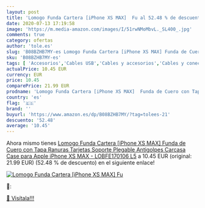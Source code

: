 ```yaml
---
layout: post
title: 'Lomogo Funda Cartera [iPhone XS MAX]  Fu al 52.48 % de descuento'
date: 2020-07-13 17:19:58
image: 'https://m.media-amazon.com/images/I/51rwNMoMbvL._SL400_.jpg'
comments: true
category: ofertas
author: 'tole.es'
slug: 'B08BZHB7MY-es Lomogo Funda Cartera [iPhone XS MAX] Funda de Cuero con...'
sku: 'B08BZHB7MY-es'
tags: [ 'Accesorios','Cables USB','Cables y accesorios','Cables y conectores','Informática','apple','iphone', ]
actualPrice: 10.45 EUR
currency: EUR
price: 10.45
comparePrice: 21.99 EUR
prodname: 'Lomogo Funda Cartera [iPhone XS MAX]  Funda de Cuero con Tapa Ranuras Tarjetas Soporte Plegable Antigolpes Carcasa Case para Apple iPhone XS MAX - LOBFE170106 L5'
country: 'es'
flag: '🇪🇸'
brand: ''
buyurl: 'https://www.amazon.es/dp/B08BZHB7MY/?tag=tolees-21'
descuento: '52.48'
average: '10.45'
---
```


Ahora mismo tienes [Lomogo Funda Cartera [iPhone XS MAX]  Funda de Cuero con Tapa Ranuras Tarjetas Soporte Plegable Antigolpes Carcasa Case para Apple iPhone XS MAX - LOBFE170106 L5](https://www.amazon.es/dp/B08BZHB7MY/?tag=tolees-21) a 10.45 EUR (original: 21.99 EUR) (52.48 %  de descuento) en el siguiente enlace!

[![Lomogo Funda Cartera [iPhone XS MAX]  Fu](https://m.media-amazon.com/images/I/51rwNMoMbvL._SL400_.jpg)](https://www.amazon.es/dp/B08BZHB7MY/?tag=tolees-21)

🔎:


[🛒 Visítala!!!](https://www.amazon.es/dp/B08BZHB7MY/?tag=tolees-21)
